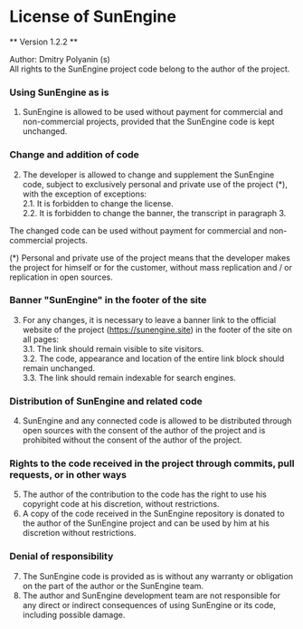# License of SunEngine

** Version 1.2.2 **
  
Author: Dmitry Polyanin (s)  
All rights to the SunEngine project code belong to the author of the project.

### Using SunEngine as is

1. SunEngine is allowed to be used without payment for commercial and non-commercial projects, provided that the SunEngine code is kept unchanged.

### Change and addition of code

2. The developer is allowed to change and supplement the SunEngine code, subject to exclusively personal and private use of the project (*), with the exception of exceptions:  
   2.1. It is forbidden to change the license.  
   2.2. It is forbidden to change the banner, the transcript in paragraph 3.
   
The changed code can be used without payment for commercial and non-commercial projects.
  
(*) Personal and private use of the project means that the developer makes the project for himself or for the customer, without mass replication and / or replication in open sources.

### Banner "SunEngine" in the footer of the site

3. For any changes, it is necessary to leave a banner link to the official website of the project (https://sunengine.site) in the footer of the site on all pages:  
   3.1. The link should remain visible to site visitors.  
   3.2. The code, appearance and location of the entire link block should remain unchanged.  
   3.3. The link should remain indexable for search engines.

### Distribution of SunEngine and related code

4. SunEngine and any connected code is allowed to be distributed through open sources with the consent of the author of the project and is prohibited without the consent of the author of the project.

### Rights to the code received in the project through commits, pull requests, or in other ways

5. The author of the contribution to the code has the right to use his copyright code at his discretion, without restrictions.
6. A copy of the code received in the SunEngine repository is donated to the author of the SunEngine project and can be used by him at his discretion without restrictions.

### Denial of responsibility

7. The SunEngine code is provided as is without any warranty or obligation on the part of the author or the SunEngine team.
8. The author and SunEngine development team are not responsible for any direct or indirect consequences of using SunEngine or its code, including possible damage.
